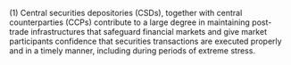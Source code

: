 (1) Central securities depositories (CSDs), together with central counterparties (CCPs) contribute to a large degree in maintaining post-trade infrastructures that safeguard financial markets and give market participants confidence that securities transactions are executed properly and in a timely manner, including during periods of extreme stress.